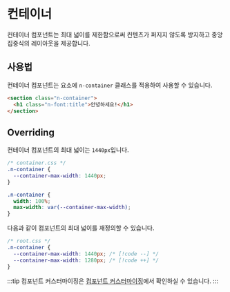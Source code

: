 <script setup>
import ExampleSection from "../components/ExampleSection.vue";
</script>

# 컨테이너
컨테이너 컴포넌트는 최대 넓이를 제한함으로써 컨텐츠가 퍼지지 않도록 방지하고 중앙 집중식의 레이아웃을 제공합니다.



## 사용법
컨테이너 컴포넌트는 요소에 `n-container` 클래스를 적용하여 사용할 수 있습니다.

```html
<section class="n-container">
  <h1 class="n-font:title">안녕하세요!</h1>
</section>
```

## Overriding
컨테이너 컴포넌트의 최대 넓이는 `1440px`입니다.
```css
/* container.css */
.n-container {
  --container-max-width: 1440px;
}

.n-container {
  width: 100%;
  max-width: var(--container-max-width);
}
```

다음과 같이 컴포넌트의 최대 넓이를 재정의할 수 있습니다.

```css
/* root.css */
.n-container {
  --container-max-width: 1440px; /* [!code --] */
  --container-max-width: 1280px; /* [!code ++] */
}
```

:::tip
컴포넌트 커스터마이징은 [컴포넌트 커스터마이징](/guide/getting-started-component.html#컴포넌트-커스터마이징하기)에서 확인하실 수 있습니다.
:::